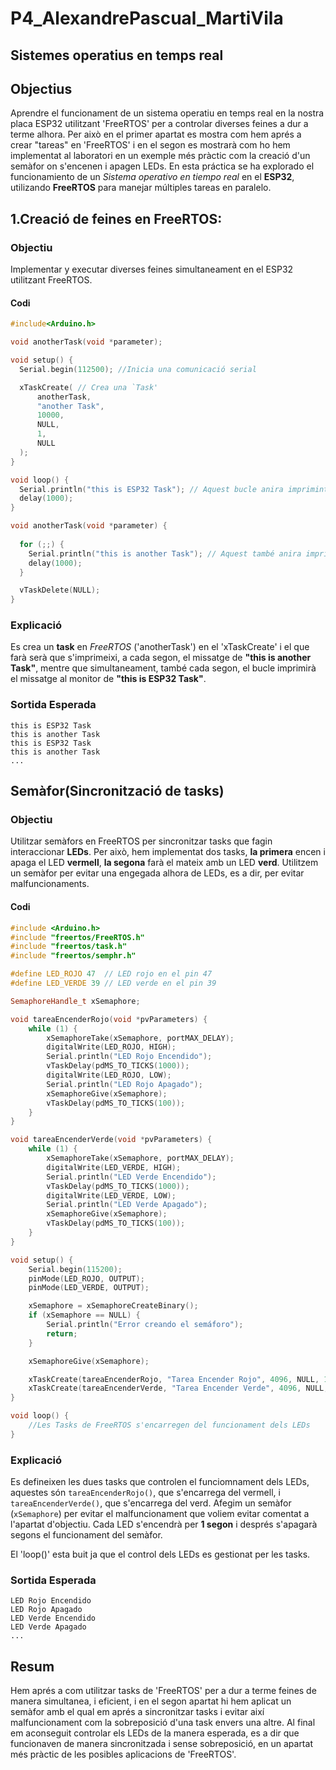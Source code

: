 # P4_AlexandrePascual_MartiVila

## Sistemes operatius en temps real

## Objectius

Aprendre el funcionament de un sistema operatiu en temps real en la nostra placa ESP32 utilitzant 'FreeRTOS' per a controlar diverses feines a dur a terme alhora.
Per això en el primer apartat es mostra com hem aprés a crear "tareas" en 'FreeRTOS' i en el segon es mostrarà com ho hem implementat al laboratori en un exemple més pràctic com la creació d'un semàfor on s'encenen i apagen LEDs.
En esta práctica se ha explorado el funcionamiento de un _Sistema operativo en tiempo real_ en el **ESP32**, utilizando **FreeRTOS** para manejar múltiples tareas en paralelo.

## 1.Creació de feines en FreeRTOS:

### **Objectiu**
Implementar y executar diverses feines simultaneament en el ESP32 utilitzant FreeRTOS.

#### **Codi**
```c++
#include<Arduino.h>

void anotherTask(void *parameter);

void setup() {
  Serial.begin(112500); //Inicia una comunicació serial

  xTaskCreate( // Crea una `Task'
      anotherTask,     
      "another Task",  
      10000,           
      NULL,             
      1,               
      NULL              
  );
}

void loop() {
  Serial.println("this is ESP32 Task"); // Aquest bucle anira imprimint cada segon el missatge indicat
  delay(1000);
}

void anotherTask(void *parameter) {
  
  for (;;) {
    Serial.println("this is another Task"); // Aquest també anira imprimint el missatge indicat cada segon, de manera simultanea
    delay(1000);
  }

  vTaskDelete(NULL);
}
```

### Explicació

Es crea un **task** en _FreeRTOS_ ('anotherTask') en el 'xTaskCreate' i el que farà serà que s'imprimeixi, a cada segon, el missatge de **"this is another Task"**, mentre que simultaneament, també cada segon, el bucle imprimirà el missatge al monitor de **"this is ESP32 Task"**.


### Sortida Esperada
```
this is ESP32 Task
this is another Task
this is ESP32 Task
this is another Task
...
```

## Semàfor(Sincronització de tasks)

### Objectiu
Utilitzar semàfors en FreeRTOS per sincronitzar tasks que fagin interaccionar **LEDs**.
Per això, hem implementat dos tasks, **la primera** encen i apaga el LED **vermell**, **la segona** farà el mateix amb un LED **verd**. 
Utilitzem un semàfor per evitar una engegada alhora de LEDs, es a dir, per evitar malfuncionaments.

#### Codi
```c++
#include <Arduino.h>
#include "freertos/FreeRTOS.h"
#include "freertos/task.h"
#include "freertos/semphr.h"

#define LED_ROJO 47  // LED rojo en el pin 47
#define LED_VERDE 39 // LED verde en el pin 39

SemaphoreHandle_t xSemaphore;

void tareaEncenderRojo(void *pvParameters) {
    while (1) {
        xSemaphoreTake(xSemaphore, portMAX_DELAY);
        digitalWrite(LED_ROJO, HIGH);
        Serial.println("LED Rojo Encendido");
        vTaskDelay(pdMS_TO_TICKS(1000));
        digitalWrite(LED_ROJO, LOW);
        Serial.println("LED Rojo Apagado");
        xSemaphoreGive(xSemaphore);
        vTaskDelay(pdMS_TO_TICKS(100));
    }
}

void tareaEncenderVerde(void *pvParameters) {
    while (1) {
        xSemaphoreTake(xSemaphore, portMAX_DELAY);
        digitalWrite(LED_VERDE, HIGH);
        Serial.println("LED Verde Encendido");
        vTaskDelay(pdMS_TO_TICKS(1000));
        digitalWrite(LED_VERDE, LOW);
        Serial.println("LED Verde Apagado");
        xSemaphoreGive(xSemaphore);
        vTaskDelay(pdMS_TO_TICKS(100));
    }
}

void setup() {
    Serial.begin(115200);
    pinMode(LED_ROJO, OUTPUT);
    pinMode(LED_VERDE, OUTPUT);

    xSemaphore = xSemaphoreCreateBinary();
    if (xSemaphore == NULL) {
        Serial.println("Error creando el semáforo");
        return;
    }

    xSemaphoreGive(xSemaphore);

    xTaskCreate(tareaEncenderRojo, "Tarea Encender Rojo", 4096, NULL, 1, NULL);
    xTaskCreate(tareaEncenderVerde, "Tarea Encender Verde", 4096, NULL, 1, NULL);
}

void loop() {
    //Les Tasks de FreeRTOS s'encarregen del funcionament dels LEDs
}
```

### Explicació

Es defineixen les dues tasks que controlen el funciomnament dels LEDs, aquestes són `tareaEncenderRojo()`, que s'encarrega del vermell, i `tareaEncenderVerde()`, que s'encarrega del verd. Afegim un semàfor (`xSemaphore`) per evitar el malfuncionament que voliem evitar comentat a l'apartat d'objectiu. Cada LED s'encendrà per **1 segon** i després s'apagarà segons el funcionament del semàfor.

El 'loop()' esta buit ja que el control dels LEDs es gestionat per les tasks.

### Sortida Esperada 
```
LED Rojo Encendido
LED Rojo Apagado
LED Verde Encendido
LED Verde Apagado
...
```

## Resum

Hem aprés a com utilitzar tasks de 'FreeRTOS' per a dur a terme feines de manera simultanea, i eficient, i en el segon apartat hi hem aplicat un semàfor amb el qual em aprés a sincronitzar tasks i evitar així malfuncionament com la sobreposició d'una task envers una altre.
Al final em aconseguit controlar els LEDs de la manera esperada, es a dir que funcionaven de manera sincronitzada i sense sobreposició, en un apartat més pràctic de les posibles aplicacions de 'FreeRTOS'.

